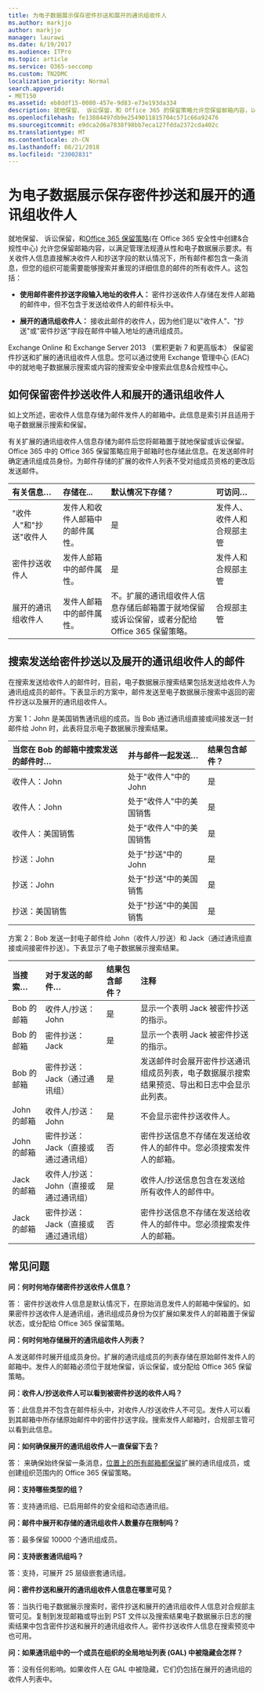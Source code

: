 ```yaml
---
title: 为电子数据展示保存密件抄送和展开的通讯组收件人
ms.author: markjjo
author: markjjo
manager: laurawi
ms.date: 6/19/2017
ms.audience: ITPro
ms.topic: article
ms.service: O365-seccomp
ms.custom: TN2DMC
localization_priority: Normal
search.appverid:
- MET150
ms.assetid: eb8ddf15-0080-457e-9d83-e73e193da334
description: 就地保留、 诉讼保留，和 Office 365 的保留策略允许您保留邮箱内容，以满足法规遵从性和电子数据展示要求。
ms.openlocfilehash: fe13884497db9e2549011815704c571c66a92476
ms.sourcegitcommit: e9dca2d6a7838f98bb7eca127fdda2372cda402c
ms.translationtype: MT
ms.contentlocale: zh-CN
ms.lasthandoff: 08/21/2018
ms.locfileid: "23002831"
---
```

# <a name="preserve-bcc-and-expanded-distribution-group-recipients-for-ediscovery"></a>为电子数据展示保存密件抄送和展开的通讯组收件人
  
就地保留、 诉讼保留，和[Office 365 保留策略](http://go.microsoft.com/fwlink/?LinkID=827811)(在 Office 365 安全性中创建&amp;合规性中心) 允许您保留邮箱内容，以满足管理法规遵从性和电子数据展示要求。有关收件人信息直接解决收件人和抄送字段的默认情况下，所有邮件都包含一条消息，但您的组织可能需要能够搜索并重现的详细信息的邮件的所有收件人。这包括： 
  
- **使用邮件密件抄送字段输入地址的收件人：** 密件抄送收件人存储在发件人邮箱的邮件中，但不包含于发送给收件人的邮件标头中。 
    
- **展开的通讯组收件人：** 接收此邮件的收件人，因为他们是以"收件人"、"抄送"或"密件抄送"字段在邮件中输入地址的通讯组成员。 
    
Exchange Online 和 Exchange Server 2013 （累积更新 7 和更高版本） 保留密件抄送和扩展的通讯组收件人信息。您可以通过使用 Exchange 管理中心 (EAC) 中的就地电子数据展示搜索或内容的搜索安全中搜索此信息&amp;合规性中心。 
  
## <a name="how-bcc-recipients-and-expanded-distribution-group-recipients-are-preserved"></a>如何保留密件抄送收件人和展开的通讯组收件人
<a name="sectionSection0"> </a>

如上文所述，密收件人信息存储为邮件发件人的邮箱中。此信息是索引并且适用于电子数据展示搜索和保留。 
  
有关扩展的通讯组收件人信息存储为邮件后您将邮箱置于就地保留或诉讼保留。Office 365 中的 Office 365 保留策略应用于邮箱时也存储此信息。在发送邮件时确定通讯组成员身份。为邮件存储的扩展的收件人列表不受对组成员资格的更改后发送邮件。 
  
|**有关信息…**|**存储在...**|**默认情况下存储？**|**可访问…**|
|:-----|:-----|:-----|:-----|
|"收件人"和"抄送"收件人  <br/> |发件人和收件人邮箱中的邮件属性。  <br/> |是  <br/> |发件人、收件人和合规部主管  <br/> |
|密件抄送收件人  <br/> |发件人邮箱中的邮件属性。  <br/> |是  <br/> |发件人和合规部主管  <br/> |
|展开的通讯组收件人  <br/> |发件人邮箱中的邮件属性。  <br/> |不。扩展的通讯组收件人信息存储后邮箱置于就地保留或诉讼保留，或者分配给 Office 365 保留策略。  <br/> |合规部主管  <br/> |
   
## <a name="searching-for-messages-sent-to-bcc-and-expanded-distribution-group-recipients"></a>搜索发送给密件抄送以及展开的通讯组收件人的邮件
<a name="sectionSection1"> </a>

在搜索发送给收件人的邮件时，目前，电子数据展示搜索结果包括发送给收件人为通讯组成员的邮件。下表显示的方案中，邮件发送至电子数据展示搜索中返回的密件抄送以及展开的通讯组收件人。
  
方案 1：John 是美国销售通讯组的成员。当 Bob 通过通讯组直接或间接发送一封邮件给 John 时，此表将显示电子数据展示搜索结果。
  
|**当您在 Bob 的邮箱中搜索发送的邮件时…**|**并与邮件一起发送…**|**结果包含邮件？**|
|:-----|:-----|:-----|
|收件人：John  <br/> |处于"收件人"中的 John  <br/> |是  <br/> |
|收件人：John  <br/> |处于"收件人"中的美国销售  <br/> |是  <br/> |
|收件人：美国销售  <br/> |处于"收件人"中的美国销售  <br/> |是  <br/> |
|抄送：John  <br/> |处于"抄送"中的 John  <br/> |是  <br/> |
|抄送：John  <br/> |处于"抄送"中的美国销售  <br/> |是  <br/> |
|抄送：美国销售  <br/> |处于"抄送"中的美国销售  <br/> |是  <br/> |
   
方案 2：Bob 发送一封电子邮件给 John（收件人/抄送）和 Jack（通过通讯组直接或间接密件抄送）。下表显示了电子数据展示搜索结果。
  
|**当搜索…**|**对于发送的邮件…**|**结果包含邮件？**|**注释**|
|:-----|:-----|:-----|:-----|
|Bob 的邮箱  <br/> |收件人/抄送：John  <br/> |是  <br/> |显示一个表明 Jack 被密件抄送的指示。  <br/> |
|Bob 的邮箱  <br/> |密件抄送：Jack  <br/> |是  <br/> |显示一个表明 Jack 被密件抄送的指示。  <br/> |
|Bob 的邮箱  <br/> |密件抄送：Jack（通过通讯组）  <br/> |是  <br/> |发送邮件时会展开密件抄送通讯组成员列表，电子数据展示搜索结果预览、导出和日志中会显示此列表。  <br/> |
|John 的邮箱  <br/> |收件人/抄送：John  <br/> |是  <br/> |不会显示密件抄送收件人。  <br/> |
|John 的邮箱  <br/> |密件抄送：Jack（直接或通过通讯组）  <br/> |否  <br/> |密件抄送信息不存储在发送给收件人的邮件中。您必须搜索发件人的邮箱。  <br/> |
|Jack 的邮箱  <br/> |收件人/抄送：John（直接或通过通讯组）  <br/> |是  <br/> |收件人/抄送信息包含在发送给所有收件人的邮件中。  <br/> |
|Jack 的邮箱  <br/> |密件抄送：Jack（直接或通过通讯组）  <br/> |否  <br/> |密件抄送信息不存储在发送给收件人的邮件中。您必须搜索发件人的邮箱。  <br/> |
   
## <a name="frequently-asked-questions"></a>常见问题
<a name="sectionSection2"> </a>

 **问：何时何地存储密件抄送收件人信息？**
  
答： 密件抄送收件人信息是默认情况下，在原始消息发件人的邮箱中保留的。如果密件抄送收件人是通讯组，通讯组成员身份为仅扩展如果发件人的邮箱置于保留状态，或分配给 Office 365 保留策略。
  
 **问：何时何地存储展开的通讯组收件人列表？**
  
A.发送邮件时展开组成员身份。扩展的通讯组成员的列表存储在原始邮件发件人的邮箱中。发件人的邮箱必须位于就地保留，诉讼保留，或分配给 Office 365 保留策略。
  
 **问：收件人/抄送收件人可以看到被密件抄送的收件人吗？**
  
答：此信息并不包含在邮件标头中，对收件人/抄送收件人不可见。发件人可以看到其邮箱中所存储原始邮件中的密件抄送字段。搜索发件人邮箱时，合规部主管可以看到此信息。
  
 **问：如何确保展开的通讯组收件人一直保留下去？**
  
答： 来确保始终保留一条消息，[位置上的所有邮箱都保留](http://technet.microsoft.com/library/4c141604-3210-44cc-b98e-f3e0f15613b8.aspx)扩展的通讯组成员，或创建组织范围内的 Office 365 保留策略。 
  
 **问：支持哪些类型的组？**
  
答：支持通讯组、已启用邮件的安全组和动态通讯组。 
  
 **问：邮件中展开和存储的通讯组收件人数量存在限制吗？**
  
答：最多保留 10000 个通讯组成员。
  
 **问：支持嵌套通讯组吗？**
  
答：支持，可展开 25 层级嵌套通讯组。
  
 **问：密件抄送和展开的通讯组收件人信息在哪里可见？**
  
答：当执行电子数据展示搜索时，密件抄送和展开的通讯组收件人信息对合规部主管可见。复制到发现邮箱或导出到 PST 文件以及搜索结果电子数据展示日志的搜索结果中包含密件抄送和展开的通讯组收件人。密件抄送收件人信息在搜索预览中也可用。
  
 **问：如果通讯组中的一个成员在组织的全局地址列表 (GAL) 中被隐藏会怎样？**
  
答：没有任何影响。如果收件人在 GAL 中被隐藏，它们仍包括在展开的通讯组的收件人列表中。
  

